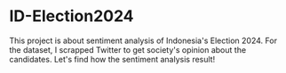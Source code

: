 # ID-Election2024
This project is about sentiment analysis of Indonesia's Election 2024. For the dataset, I scrapped Twitter to get society's opinion about the candidates. Let's find how the sentiment analysis result!
